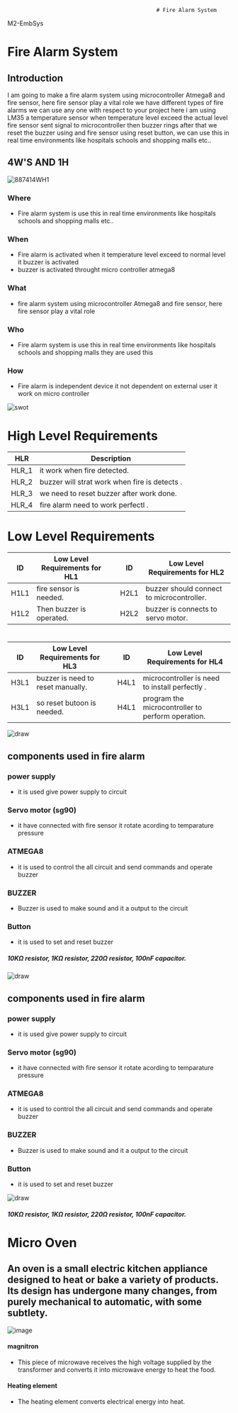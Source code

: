                                                    # Fire Alarm System 
M2-EmbSys

# Fire Alarm System 
## Introduction
I am going to make a fire alarm system using microcontroller Atmega8 and fire sensor, here fire sensor play a vital role we have different types of fire alarms
we can use any one with respect to your project here i am using LM35 a temperature sensor when temperature level exceed the actual level fire sensor sent signal to
microcontroller then buzzer rings after that we reset the buzzer using and fire sensor using reset button, we can use this in real time environments like hospitals
schools and shopping malls etc..


## 4W'S AND 1H
![887414WH1](https://user-images.githubusercontent.com/98829237/154836788-82480a46-016d-41d0-9fd2-f9cb3d78307d.png)
### Where
 * Fire alarm system is use this in real time environments like hospitals
schools and shopping malls etc..

### When
* Fire alarm is activated when it temperature level exceed to normal level it buzzer is activated
* buzzer is activated throught micro controller atmega8

### What
* fire alarm system using microcontroller Atmega8 and fire sensor, here fire sensor play a vital role

### Who 
*  Fire alarm system is use this in real time environments like hospitals
schools and shopping malls they are used this

### How
* Fire alarm is independent device it not dependent on external user it work on micro controller


![swot](https://user-images.githubusercontent.com/98829237/154809684-b91f2656-67a1-47f8-b83a-97014af517b6.jpg)

#
# High Level Requirements
|HLR|     Description  |
|------|  --------------|
|HLR_1|   it work when fire detected.
|HLR_2|   buzzer will strat work when fire is detects .
|HLR_3|   we need to reset buzzer after work done.
|HLR_4|   fire alarm  need to work perfectl .
#            
# Low Level Requirements
|ID|     Low Level Requirements for HL1 |  |ID|       Low Level Requirements for HL2 |
|------|  ------------|--|---|   ----------------|
|H1L1|   fire sensor is needed.|  |H2L1|     buzzer should connect to microcontroller.            
|H1L2|  Then  buzzer is operated.|  |H2L2|   buzzer is connects to servo motor.

#
|ID|     Low Level Requirements for HL3 |  |ID|       Low Level Requirements for HL4 |
|------|  ------------|--|---|   ----------------|
|H3L1|   buzzer is need to reset manually.|  |H4L1|     microcontroller is need to install perfectly .            
|H3L1|  so reset butoon is needed.|  |H4L1|   program the microcontroller to perform operation.







![draw](https://user-images.githubusercontent.com/98829237/154810462-d61a4e29-ee06-4c74-bcf1-7e79af0a82ea.png)

## components used in fire alarm

### power supply
 * it is used give power supply to circuit

### Servo motor (sg90)
 * it have connected with fire sensor it rotate acording to temparature pressure 

### ATMEGA8
 * it is used to control the all circuit and send commands and operate buzzer

### BUZZER
 * Buzzer is used to make sound and it a output to the circuit

### Button
 * it is used to set and reset buzzer
 
 
 

 ##### 10KΩ resistor, 1KΩ resistor, 220Ω resistor, 100nF capacitor.






![draw](https://user-images.githubusercontent.com/98829237/154841779-da2af976-0328-4623-9cd5-789a9e0bdaa2.png)

## components used in fire alarm

### power supply
 * it is used give power supply to circuit

### Servo motor (sg90)
 * it have connected with fire sensor it rotate acording to temparature pressure 

### ATMEGA8
 * it is used to control the all circuit and send commands and operate buzzer

### BUZZER
 * Buzzer is used to make sound and it a output to the circuit

### Button
 * it is used to set and reset buzzer
 
 
 ![draw](https://user-images.githubusercontent.com/98829237/154831431-e77fda5c-174f-4a5f-9507-9c52ca9e0ff4.png)

 ##### 10KΩ resistor, 1KΩ resistor, 220Ω resistor, 100nF capacitor.




# Micro Oven
## An oven is a small electric kitchen appliance designed to heat or bake a variety of products. Its design has undergone many changes, from purely mechanical to automatic, with some subtlety.

![image](https://user-images.githubusercontent.com/98829237/154831197-ace200bb-d2ff-4ea2-a586-766aaf67506a.png)

#### magnitron
 * This piece of microwave receives the high voltage supplied by the transformer and converts it into microwave energy to heat the food.

#### Heating element 
 * The heating element converts electrical energy into heat.

